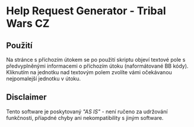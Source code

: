 # Help Request Generator - Tribal Wars CZ

## Použití

Na stránce s příchozím útokem se po použití skriptu objeví textové pole s předvyplněnými informacemi o příchozím útoku (naformátované BB kódy).
Kliknutím na jednotku nad textovým polem zvolíte vámi očekávanou nejpomalejší jednotku v útoku.


## Disclaimer

Tento software je poskytovaný *"AS IS"* - není ručeno za udržování funkčnosti, příapdné chyby ani nekompatibility s jiným software.
